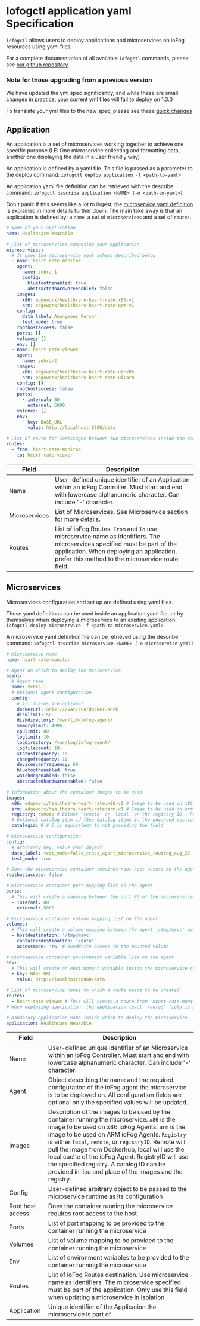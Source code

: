 # Iofogctl application yaml Specification

`iofogctl` allows users to deploy applications and microservices on ioFog resources using yaml files.

For a complete documentation of all available `iofogctl` commands, please see [our github repository](https://github.com/eclipse-iofog/iofogctl/blob/v1.3.0-beta/docs/md/iofogctl.md)

### Note for those upgrading from a previous version

We have updated the yml spec significantly, and while these are small changes in practice, your current yml files will fail to deploy on 1.3.0

To translate your yml files to the new spec, please see these [quick changes](./translating.html)

## Application

An application is a set of microservices working together to achieve one specific purpose (I.E: One microservice collecting and formatting data, another one displaying the data in a user friendly way)

An application is defined by a yaml file. This file is passed as a parameter to the deploy command: `iofogctl deploy application -f <path-to-yaml>`

An application yaml file definition can be retrieved with the describe command: `iofogctl describe application <NAME> [-o <path-to-yaml>]`

Don't panic if this seems like a lot to ingest, the [microservice yaml definition](#microservices) is explained in more details further down.
The main take away is that an application is defined by: a `name`, a set of `microservices` and a set of `routes`.

```yaml
# Name of your application
name: Healthcare Wearable

# List of microservices composing your application
microservices:
  # It uses the microservice yaml schema described below
  - name: heart-rate-monitor
    agent:
      name: zebra-1
      config:
        bluetoothenabled: true
        abstractedhardwareenabled: false
    images:
      x86: edgeworx/healthcare-heart-rate:x86-v1
      arm: edgeworx/healthcare-heart-rate:arm-v1
    config:
      data_label: Anonymous Person
      test_mode: true
    roothostaccess: false
    ports: []
    volumes: []
    env: []
  - name: heart-rate-viewer
    agent:
      name: zebra-2
    images:
      x86: edgeworx/healthcare-heart-rate-ui:x86
      arm: edgeworx/healthcare-heart-rate-ui:arm
    config: {}
    roothostaccess: false
    ports:
      - internal: 80
        external: 5000
    volumes: []
    env:
      - key: BASE_URL
        value: http://localhost:8080/data

# List of route for ioMessages between two microservices inside the same application
routes:
  - from: heart-rate-monitor
    to: heart-rate-viewer
```

| Field         | Description                                                                                                                                                                                                                 |
| ------------- | --------------------------------------------------------------------------------------------------------------------------------------------------------------------------------------------------------------------------- |
| Name          | User-defined unique identifier of an Application within an ioFog Controller. Must start and end with lowercase alphanumeric character. Can include '-' character.                                                           |
| Microservices | List of Microservices. See Microservice section for more details.                                                                                                                                                           |
| Routes        | List of ioFog Routes. `From` and `To` use microservice name as identifiers. The microservices specified must be part of the application. When deploying an application, prefer this method to the microservice route field. |

## Microservices

Microservices configuration and set up are defined using yaml files.

Those yaml definitions can be used inside an application yaml file, or by themselves when deploying a microservice to an existing application: `iofogctl deploy microservice -f <path-to-microservice.yaml>`

A microservice yaml definition file can be retrieved using the describe command: `iofogctl describe microservice <NAME> [-o microservice.yaml]`

```yaml
# Microservice name
name: heart-rate-monitor

# Agent on which to deploy the microservice
agent:
  # Agent name
  name: zebra-1
  # Optional agent configuration
  config:
    # All fields are optional
    dockerurl: unix:///var/run/docker.sock
    disklimit: 50
    diskdirectory: /var/lib/iofog-agent/
    memorylimit: 4096
    cpulimit: 80
    loglimit: 10
    logdirectory: /var/log/iofog-agent/
    logfilecount: 10
    statusfrequency: 10
    changefrequency: 10
    devicescanfrequency: 60
    bluetoothenabled: true
    watchdogenabled: false
    abstractedhardwareenabled: false

# Information about the container images to be used
images:
  x86: edgeworx/healthcare-heart-rate:x86-v1 # Image to be used on x86 type agents
  arm: edgeworx/healthcare-heart-rate:arm-v1 # Image to be used on arm type agents
  registry: remote # Either 'remote' or 'local' or the registry ID - Remote will pull the image from Dockerhub, local will use the local cache of the agent
  # Optional catalog item id (See Catalog items in the advanced section)
  catalogid: 0 # 0 is equivalent to not providing the field

# Microservice configuration
config:
  # Arbitrary key, value yaml object
  data_label: test_mode=false_cross_agent_microservice_routing_aug_27
  test_mode: true

# Does the microservice container requires root host access on the agent
roothostaccess: false

# Microservice container port mapping list on the agent
ports:
  # This will create a mapping between the port 80 of the microservice container and the port 5000 of the agent
  - internal: 80
    external: 5000

# Microservice container volume mapping list on the agent
volumes:
  # This will create a volume mapping between the agent '/tmp/msvc' volume and the microservice container volume '/data'
  - hostdestination: '/tmp/msvc'
    containerdestination: '/data'
    accessmode: 'rw' # ReadWrite access to the mounted volume

# Microservice container environment variable list on the agent
env:
  # This will create an environment variable inside the microservice container with the key 'BASE_URL' and the value 'http://localhost:8080/data'
  - key: BASE_URL
    value: http://localhost:8080/data

# List of microservice names to which a route needs to be created
routes:
  - heart-rate-viewer # This will create a route from 'heart-rate-monitor' to 'heart-rate-viewer'
# When deploying application, the application level 'routes' field is preferred to this field

# Mandatory application name inside which to deploy the microservice
application: Healthcare Wearable
```

| Field            | Description                                                                                                                                                                                                                                                                                                                                                                                                                                                             |
| ---------------- | ----------------------------------------------------------------------------------------------------------------------------------------------------------------------------------------------------------------------------------------------------------------------------------------------------------------------------------------------------------------------------------------------------------------------------------------------------------------------- |
| Name             | User-defined unique identifier of an Microservice within an ioFog Controller. Must start and end with lowercase alphanumeric character. Can include '-' character.                                                                                                                                                                                                                                                                                                      |
| Agent            | Object describing the name and the required configuration of the ioFog agent the microservice is to be deployed on. All configuration fields are optional only the specified values will be updated.                                                                                                                                                                                                                                                                    |
| Images           | Description of the images to be used by the container running the microservice. `x86` is the image to be used on x86 ioFog Agents. `arm` is the image to be used on ARM ioFog Agents. `Registry` is either `local`, `remote`, or `registryID`. Remote will pull the image from Dockerhub, local will use the local cache of the ioFog Agent. RegistryID will use the specified registry. A catalog ID can be provided in lieu and place of the images and the registry. |
| Config           | User-defined arbitrary object to be passed to the microservice runtime as its configuration                                                                                                                                                                                                                                                                                                                                                                             |
| Root host access | Does the container running the microservice requires root access to the host                                                                                                                                                                                                                                                                                                                                                                                            |
| Ports            | List of port mapping to be provided to the container running the microservice                                                                                                                                                                                                                                                                                                                                                                                           |
| Volumes          | List of volume mapping to be provided to the container running the microservice                                                                                                                                                                                                                                                                                                                                                                                         |
| Env              | List of environment variables to be provided to the container running the microservice                                                                                                                                                                                                                                                                                                                                                                                  |
| Routes           | List of ioFog Routes destination. Use microservice name as identifiers. The microservice specified must be part of the application. Only use this field when updating a microservice in isolation.                                                                                                                                                                                                                                                                      |
| Application      | Unique identifier of the Application the microservice is part of                                                                                                                                                                                                                                                                                                                                                                                                        |
